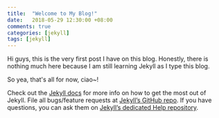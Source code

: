 ```yaml
---
title:  "Welcome to My Blog!"
date:   2018-05-29 12:30:00 +08:00
comments: true
categories: [jekyll]
tags: [jekyll]
---
```


Hi guys, this is the very first post I have on this blog. Honestly, there is nothing much here because I am still learning Jekyll as I type this blog.

So yea, that's all for now, ciao~!

Check out the [Jekyll docs][jekyll] for more info on how to get the most out of Jekyll. File all bugs/feature requests at [Jekyll’s GitHub repo][jekyll-gh]. If you have questions, you can ask them on [Jekyll’s dedicated Help repository][jekyll-help].

[jekyll]:      http://jekyllrb.com
[jekyll-gh]:   https://github.com/jekyll/jekyll
[jekyll-help]: https://github.com/jekyll/jekyll-help
